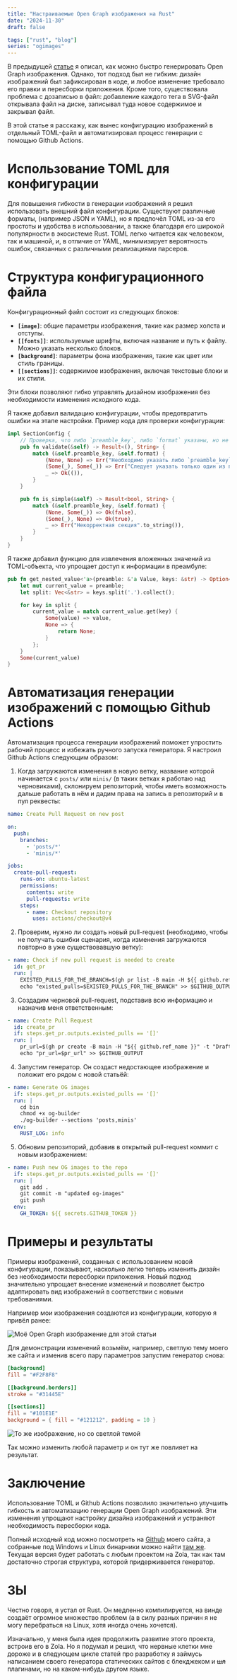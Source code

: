 ```yaml
---
title: "Настраиваемые Open Graph изображения на Rust"
date: "2024-11-30"
draft: false

tags: ["rust", "blog"]
series: "ogimages"
---
```


В предыдущей [статье](/posts/better-ogimages-rust) я описал, как можно быстро генерировать Open Graph изображения. Однако, тот подход был не гибким: дизайн изображений был зафиксирован в коде, и любое изменение требовало его правки и пересборки приложения. Кроме того, существовала проблема с дозаписью в файл: добавление каждого тега в SVG-файл открывала файл на диске, записывал туда новое содержимое и закрывал файл.

В этой статье я расскажу, как вынес конфигурацию изображений в отдельный TOML-файл и автоматизировал процесс генерации с помощью Github Actions.

<!--more-->

# Использование TOML для конфигурации

Для повышения гибкости в генерации изображений я решил использовать внешний файл конфигурации. Существуют различные форматы, (например JSON и YAML), но я предпочёл TOML из-за его простоты и удобства в использовании, а также благодаря его широкой популярности в экосистеме Rust. TOML легко читается как человеком, так и машиной, и, в отличие от YAML, минимизирует вероятность ошибок, связанных с различными реализациями парсеров.

# Структура конфигурационного файла

Конфигурационный файл состоит из следующих блоков:

- **`[image]`**: общие параметры изображения, такие как размер холста и отступы.
- **`[[fonts]]`**: используемые шрифты, включая название и путь к файлу. Можно указать несколько блоков.
- **`[background]`**: параметры фона изображения, такие как цвет или стиль границы.
- **`[[sections]]`**: содержимое изображения, включая текстовые блоки и их стили.

Эти блоки позволяют гибко управлять дизайном изображения без необходимости изменения исходного кода.

Я также добавил валидацию конфигурации, чтобы предотвратить ошибки на этапе настройки. Пример кода для проверки конфигурации:

```rust
impl SectionConfig {
    // Проверка, что либо `preamble_key`, либо `format` указаны, но не оба.
    pub fn validate(&self) -> Result<(), String> {
        match (&self.preamble_key, &self.format) {
            (None, None) => Err("Необходимо указать либо `preamble_key`, либо `format`.".to_string()),
            (Some(_), Some(_)) => Err("Следует указать только один из параметров: `preamble_key` или `format`.".to_string()),
            _ => Ok(()),
        }
    }

    pub fn is_simple(&self) -> Result<bool, String> {
        match (&self.preamble_key, &self.format) {
            (None, Some(_)) => Ok(false),
            (Some(_), None) => Ok(true),
            _ => Err("Некорректная секция".to_string()),
        }
    }
}
```

Я также добавил функцию для извлечения вложенных значений из TOML-объекта, что упрощает доступ к информации в преамбуле:

```rust
pub fn get_nested_value<'a>(preamble: &'a Value, keys: &str) -> Option<&'a Value> {
    let mut current_value = preamble;
    let split: Vec<&str> = keys.split('.').collect();

    for key in split {
        current_value = match current_value.get(key) {
            Some(value) => value,
            None => {
                return None;
            }
        };
    }
    Some(current_value)
}
```

# Автоматизация генерации изображений с помощью Github Actions

Автоматизация процесса генерации изображений поможет упростить рабочий процесс и избежать ручного запуска генератора. Я настроил Github Actions следующим образом:

1. Когда загружаются изменения в новую ветку, название которой начинается с `posts/` или `minis/` (в таких ветках я работаю над черновиками), склонируем репозиторий, чтобы иметь возможность дальше работать в нём и дадим права на запись в репозиторий и в пул реквесты:

```yaml
name: Create Pull Request on new post

on:
  push:
    branches:
      - 'posts/*'
      - 'minis/*'

jobs:
  create-pull-request:
    runs-on: ubuntu-latest
    permissions:
      contents: write
      pull-requests: write
    steps:
      - name: Checkout repository
        uses: actions/checkout@v4
```

2. Проверим, нужно ли создать новый pull-request (необходимо, чтобы не получать ошибки сценария, когда изменения загружаются повторно в уже существовавшую ветку):

```yaml
- name: Check if new pull request is needed to create
  id: get_pr
  run: |
    EXISTED_PULLS_FOR_THE_BRANCH=$(gh pr list -B main -H ${{ github.ref_name }} --json id)
    echo "existed_pulls=$EXISTED_PULLS_FOR_THE_BRANCH" >> $GITHUB_OUTPUT
```

3. Создадим черновой pull-request, подставив всю информацию и назначив меня ответственным:

```yaml
- name: Create Pull Request
  id: create_pr
  if: steps.get_pr.outputs.existed_pulls == '[]'
  run: |
    pr_url=$(gh pr create -B main -H "${{ github.ref_name }}" -t "Draft of ${{ github.ref_name }}" -b "This pull request contains the draft for the new post." -a dadyarri -d)
    echo "pr_url=$pr_url" >> $GITHUB_OUTPUT
```

4. Запустим генератор. Он создаст недостающее изображение и положит его рядом с новой статьёй:

```yaml
- name: Generate OG images
  if: steps.get_pr.outputs.existed_pulls == '[]'
  run: |
    cd bin
    chmod +x og-builder
    ./og-builder --sections 'posts,minis'
  env:
    RUST_LOG: info
```

5. Обновим репозиторий, добавив в открытый pull-request коммит с новым изображением:

```yaml
- name: Push new OG images to the repo
  if: steps.get_pr.outputs.existed_pulls == '[]'
  run: |
    git add .
    git commit -m "updated og-images"
    git push
  env:
    GH_TOKEN: ${{ secrets.GITHUB_TOKEN }}
```

# Примеры и результаты

Примеры изображений, созданных с использованием новой конфигурации, показывают, насколько легко теперь изменить дизайн без необходимости пересборки приложения. Новый подход значительно упрощает внесение изменений и позволяет быстро адаптировать вид изображений в соответствии с новыми требованиями.

Например мои изображения создаются из конфигурации, которую я привёл ранее:

![Моё Open Graph изображение для этой статьи](og-image.png)

Для демонстрации изменений возьмём, например, светлую тему моего же сайта и изменив всего пару параметров запустим генератор снова:

```toml
[background]
fill = "#F2F8F8"

[[background.borders]]
stroke = "#31445E"

[[sections]]
fill = "#101E1E"
background = { fill = "#121212", padding = 10 }
```

![То же изображение, но со светлой темой](1.png)

Так можно изменить любой параметр и он тут же повлияет на результат.

# Заключение

Использование TOML и Github Actions позволило значительно улучшить гибкость и автоматизацию генерации Open Graph изображений. Эти изменения упрощают настройку дизайна изображений и устраняют необходимость пересборки кода.

Полный исходный код можно посмотреть на [Github](https://github.com/dadyarri/portfolio/tree/main/og-builder) моего сайта, а собранные под Windows и Linux бинарники можно найти [там же](https://github.com/dadyarri/portfolio/tree/main/bin). Текущая версия будет работать с любым проектом на Zola, так как там достаточно строгая структура, которой придерживается генератор.

# ЗЫ

Честно говоря, я устал от Rust. Он медленно компилируется, на винде создаёт огромное множество проблем (а в силу разных причин я не могу перебраться на Linux, хотя иногда очень хочется).

Изначально, у меня была идея продолжить развитие этого проекта, встроив его в Zola. Но я подумал и решил, что нервные клетки мне дороже и в следующем цикле статей про разработку я займусь написанием своего генератора статических сайтов с блекджеком и ~~шл~~ плагинами, но на каком-нибудь другом языке.
